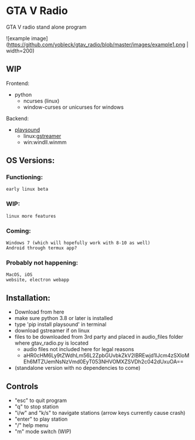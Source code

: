 # GTA V  Radio
GTA V radio stand alone program

![example image](https://github.com/yobleck/gtav_radio/blob/master/images/example1.png | width=200)

## WIP

Frontend:
  - python 
    - ncurses (linux)
    - window-curses or unicurses for windows

Backend:
  - [playsound](https://github.com/TaylorSMarks/playsound)
    - linux:[gstreamer](https://gstreamer.freedesktop.org/documentation/installing/on-linux.html?gi-language=c)
    - win:windll.winmm

## OS Versions:
  ### Functioning:
    early linux beta
  ### WIP:
    linux more features
  ### Coming:
    Windows 7 (which will hopefully work with 8-10 as well)
    Android through termux app?
  ### Probably not happening:
    MacOS, iOS
    website, electron webapp

## Installation:
  - Download from here
  - make sure python 3.8 or later is installed
  - type 'pip install playsound' in terminal
  - download gstreamer if on linux
  - files to be downloaded from 3rd party and placed in audio_files folder where gtav_radio.py is located
    - audio files not included here for legal reasons
    - aHR0cHM6Ly9tZWdhLm56L2ZpbGUvbkZkV2lBREwjd1lJcm4zSXloMEh6MTZUemNsNzVmd0EyT053NHVOMXZSVDh2c042dUxuOA==
  - (standalone version with no dependencies to come)
    
 ## Controls
  - "esc" to quit program
  - "q" to stop station
  - "i/w" and "k/s" to navigate stations (arrow keys currently cause crash)
  - "enter" to play station
  - "/" help menu
  - "m" mode switch (WIP)
